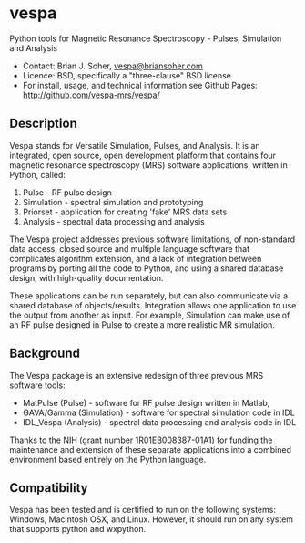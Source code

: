 # vespa
Python tools for Magnetic Resonance Spectroscopy - Pulses, Simulation and Analysis

- Contact: Brian J. Soher, vespa@briansoher.com
- Licence: BSD, specifically a "three-clause" BSD license
- For install, usage, and technical information see Github Pages: http://github.com/vespa-mrs/vespa/

## Description

Vespa stands for Versatile Simulation, Pulses, and Analysis. It is an integrated, open source, open development platform that contains four magnetic resonance spectroscopy (MRS) software applications, written in Python, called: 
	
1. Pulse      - RF pulse design
2. Simulation - spectral simulation and prototyping
3. Priorset   - application for creating 'fake' MRS data sets 
4. Analysis   - spectral data processing and analysis
	
The Vespa project addresses previous software limitations, of non-standard data access, closed source and multiple language software that complicates algorithm extension, and a lack of integration between programs by porting all the code to Python, and using a shared database design, with high-quality documentation. 

These applications can be run separately, but can also communicate via a shared database of objects/results. Integration allows one application to use the output from another as input. For example, Simulation can make use of an RF pulse designed in Pulse to create a more realistic MR simulation.

## Background

The Vespa package is an extensive redesign of three previous MRS software tools:

- MatPulse   (Pulse) - software for RF pulse design written in Matlab, 
- GAVA/Gamma (Simulation) - software for spectral simulation code in IDL
- IDL_Vespa  (Analysis) - spectral data processing and analysis code in IDL 

Thanks to the NIH (grant number 1R01EB008387-01A1) for funding the maintenance and extension of these separate applications into a combined environment based entirely on the Python language.

## Compatibility

Vespa has been tested and is certified to run on the following systems: Windows, Macintosh OSX, and Linux. However, it should run on any system that supports python and wxpython.
